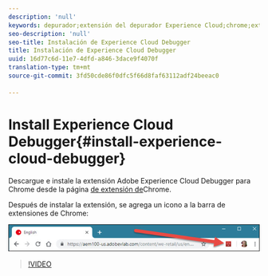 ```yaml
---
description: 'null'
keywords: depurador;extensión del depurador Experience Cloud;chrome;extensión;instalar
seo-description: 'null'
seo-title: Instalación de Experience Cloud Debugger
title: Instalación de Experience Cloud Debugger
uuid: 16d77c6d-11e7-4dfd-a846-3dace9f4070f
translation-type: tm+mt
source-git-commit: 3fd50cde86f0dfc5f66d8faf63112adf24beeac0

---
```



# Install Experience Cloud Debugger{#install-experience-cloud-debugger}

Descargue e instale la extensión Adobe Experience Cloud Debugger para Chrome desde la página [de extensión de](https://chrome.google.com/webstore/detail/adobe-experience-cloud-de/ocdmogmohccmeicdhlhhgepeaijenapj)Chrome.

Después de instalar la extensión, se agrega un icono a la barra de extensiones de Chrome:

![](assets/start-icon.jpg)

>[!VIDEO](https://video.tv.adobe.com/v/23114t2/?captions=spa)
